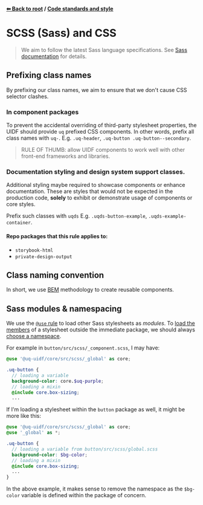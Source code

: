**[⬅ Back to root](/../../#readme) / [Code standards and style](standards.md)**

# SCSS (Sass) and CSS

> We aim to follow the latest Sass language specifications. See
> [Sass documentation](https://sass-lang.com/) for details.

## Prefixing class names

By prefixing our class names, we aim to ensure that we don't cause CSS selector
clashes.

### In component packages

To prevent the accidental overriding of third-party stylesheet properties, the
UIDF should provide `uq` prefixed CSS components. In other words, prefix all
class names with `uq-`. E.g. `.uq-header`, `.uq-button .uq-button--secondary`.

> RULE OF THUMB: allow UIDF components to work well with other front-end
> frameworks and libraries.

### Documentation styling and design system support classes.

Additional styling maybe required to showcase components or enhance documentation.
These are styles that would not be expected in the production code, **solely** to exhibit or demonstrate usage of components or core styles.

Prefix such classes with
`uqds` E.g. `.uqds-button-example`, `.uqds-example-container`.

#### Repo packages that this rule applies to:
* `storybook-html`
* `private-design-output`

## Class naming convention

In short, we use [BEM](http://getbem.com/) methodology to create reusable 
components.

## Sass modules & namespacing

We use the [`@use` rule](https://sass-lang.com/documentation/at-rules/use) to
load other Sass stylesheets as *modules*.
To [load the members](https://sass-lang.com/documentation/at-rules/use#loading-members)
of a stylesheet outside the immediate package, we should always
[choose a namespace](https://sass-lang.com/documentation/at-rules/use#choosing-a-namespace).

For example in `button/src/scss/_component.scss`, I may have:
```scss
@use '@uq-uidf/core/src/scss/_global' as core;

.uq-button {
  // loading a variable
  background-color: core.$uq-purple;
  // loading a mixin
  @include core.box-sizing;
  ...
```

If I'm loading a stylesheet within the `button` package as well, it might be
more like this:
```scss
@use '@uq-uidf/core/src/scss/_global' as core;
@use '_global' as *;

.uq-button {
  // loading a variable from button/src/scss/global.scss
  background-color: $bg-color;
  // loading a mixin
  @include core.box-sizing;
  ...
}
```

In the above example, it makes sense to remove the namespace as the `$bg-color`
variable is defined within the package of concern.

